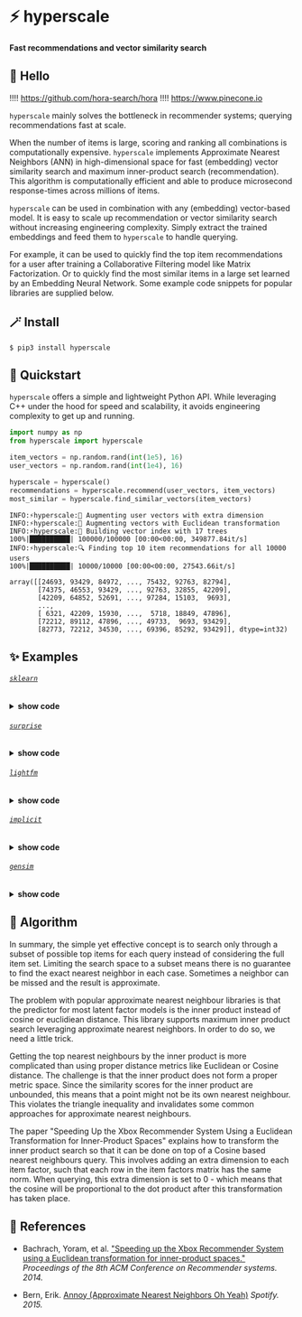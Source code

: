 # ⚡ hyperscale
**Fast recommendations and vector similarity search**

## 👋 Hello

!!!! https://github.com/hora-search/hora
!!!! https://www.pinecone.io


`hyperscale` mainly solves the bottleneck in recommender systems; querying recommendations fast at scale.

When the number of items is large, scoring and ranking all combinations is computationally expensive. `hyperscale` implements Approximate Nearest Neighbors (ANN) in high-dimensional space for fast (embedding) vector similarity search and maximum inner-product search (recommendation). This algorithm is computationally efficient and able to produce microsecond response-times across millions of items.

`hyperscale` can be used in combination with any (embedding) vector-based model. It is easy to scale up recommendation or vector similarity search without increasing engineering complexity. Simply extract the trained embeddings and feed them to `hyperscale` to handle querying.

For example, it can be used to quickly find the top item recommendations for a user after training a Collaborative Filtering model like Matrix Factorization. Or to quickly find the most similar items in a large set learned by an Embedding Neural Network. Some example code snippets for popular libraries are supplied below.

## 🪄 Install

```shell
$ pip3 install hyperscale
```

## 🚀 Quickstart

`hyperscale` offers a simple and lightweight Python API. While leveraging C++ under the hood for speed and scalability, it avoids engineering complexity to get up and running.

```python
import numpy as np
from hyperscale import hyperscale

item_vectors = np.random.rand(int(1e5), 16)
user_vectors = np.random.rand(int(1e4), 16)

hyperscale = hyperscale()
recommendations = hyperscale.recommend(user_vectors, item_vectors)
most_similar = hyperscale.find_similar_vectors(item_vectors)
```

```
INFO:⚡hyperscale:👥 Augmenting user vectors with extra dimension
INFO:⚡hyperscale:📐 Augmenting vectors with Euclidean transformation
INFO:⚡hyperscale:🌲 Building vector index with 17 trees
100%|██████████| 100000/100000 [00:00<00:00, 349877.84it/s]
INFO:⚡hyperscale:🔍 Finding top 10 item recommendations for all 10000 users
100%|██████████| 10000/10000 [00:00<00:00, 27543.66it/s]

array([[24693, 93429, 84972, ..., 75432, 92763, 82794],
       [74375, 46553, 93429, ..., 92763, 32855, 42209],
       [42209, 64852, 52691, ..., 97284, 15103,  9693],
       ...,
       [ 6321, 42209, 15930, ...,  5718, 18849, 47896],
       [72212, 89112, 47896, ..., 49733,  9693, 93429],
       [82773, 72212, 34530, ..., 69396, 85292, 93429]], dtype=int32)
```

## ✨ Examples

###### [`sklearn`](https://github.com/scikit-learn/scikit-learn)
<details><summary><b>show code</b></summary>

```python
import numpy as np
from hyperscale import hyperscale
from sklearn.decomposition import NMF, TruncatedSVD

matrix = np.random.rand(1000, 1000)

model = NMF(n_components=16)
model.fit(matrix)

model = TruncatedSVD(n_components=16)
model.fit(matrix)

user_vectors = model.transform(matrix)
item_vectors = model.components_.T

hyperscale = hyperscale()
recommendations = hyperscale.recommend(user_vectors, item_vectors)
```

</details>

###### [`surprise`](https://github.com/NicolasHug/Surprise)
<details><summary><b>show code</b></summary>

```python
from hyperscale import hyperscale
from surprise import SVD, Dataset

data = Dataset.load_builtin("ml-100k")
data = data.build_full_trainset()

model = SVD(n_factors=16)
model.fit(data)

user_vectors = model.pu
item_vectors = model.qi

hyperscale = hyperscale()
recommendations = hyperscale.recommend(user_vectors, item_vectors)
most_similar = hyperscale.find_similar_vectors(vectors=item_vectors, n_vectors=10)
```

</details>

###### [`lightfm`](https://github.com/lyst/lightfm)
<details><summary><b>show code</b></summary>

```python
from hyperscale import hyperscale
from lightfm import LightFM
from lightfm.datasets import fetch_movielens

data = fetch_movielens(min_rating=5.0)

model = LightFM(loss="warp")
model.fit(data["train"])

_, user_vectors = model.get_user_representations(features=None)
_, item_vectors = model.get_item_representations(features=None)

hyperscale = hyperscale()
recommendations = hyperscale.recommend(user_vectors, item_vectors)
most_similar = hyperscale.find_similar_vectors(vectors=item_vectors, n_vectors=10)
```

</details>

###### [`implicit`](https://github.com/benfred/implicit)
<details><summary><b>show code</b></summary>

```python
from hyperscale import hyperscale
from implicit.als import AlternatingLeastSquares
from scipy import sparse

matrix = np.random.rand(1000, 1000)
sparse_matrix = sparse.csr_matrix(matrix)

model = AlternatingLeastSquares(factors=16)
model.fit(sparse_matrix)

user_vectors = model.user_factors
item_vectors = model.item_factors

hyperscale = hyperscale()
recommendations = hyperscale.recommend(user_vectors, item_vectors)
most_similar = hyperscale.find_similar_vectors(vectors=item_vectors, n_vectors=10)
```

</details>

###### [`gensim`](https://github.com/RaRe-Technologies/gensim)
<details><summary><b>show code</b></summary>

```python
from hyperscale import hyperscale
from gensim.models import Word2Vec
from gensim.test.utils import common_texts

model = Word2Vec(sentences=common_texts, vector_size=16, window=5, min_count=1)
gensim_vectors = model.wv
item_vectors = gensim_vectors.get_normed_vectors()

hyperscale = hyperscale()
most_similar = hyperscale.find_similar_vectors(vectors=item_vectors, n_vectors=10)
```

</details>

## 🧮 Algorithm

In summary, the simple yet effective concept is to search only through a subset of possible top items for each query instead of considering the full item set.
Limiting the search space to a subset means there is no guarantee to find the exact nearest neighbor in each case.
Sometimes a neighbor can be missed and the result is approximate.

The problem with popular approximate nearest neighbour libraries is that the predictor for most latent factor models is the inner product instead of cosine or euclidiean distance. This library supports maximum inner product search leveraging approximate nearest neighbors. In order to do so, we need a little trick.

Getting the top nearest neighbours by the inner product is more complicated than using proper distance metrics like Euclidean or Cosine distance. The challenge is that the inner product does not form a proper metric space. Since the similarity scores for the inner product are unbounded, this means that a point might not be its own nearest neighbour. This violates the triangle inequality and invalidates some common approaches for approximate nearest neighbours.

The paper "Speeding Up the Xbox Recommender System Using a Euclidean Transformation for Inner-Product Spaces" explains how to transform the inner product search so that it can be done on top of a Cosine based nearest neighbours query. This involves adding an extra dimension to each item factor, such that each row in the item factors matrix has the same norm. When querying, this extra dimension is set to 0 - which means that the cosine will be proportional to the dot product after this transformation has taken place.

## 🔗 References

* Bachrach, Yoram, et al. ["Speeding up the Xbox Recommender System using a Euclidean transformation for inner-product spaces."](https://www.microsoft.com/en-us/research/wp-content/uploads/2016/02/XboxInnerProduct.pdf) *Proceedings of the 8th ACM Conference on Recommender systems. 2014.*

* Bern, Erik. [Annoy (Approximate Nearest Neighbors Oh Yeah)](https://github.com/spotify/annoy) *Spotify. 2015.*
